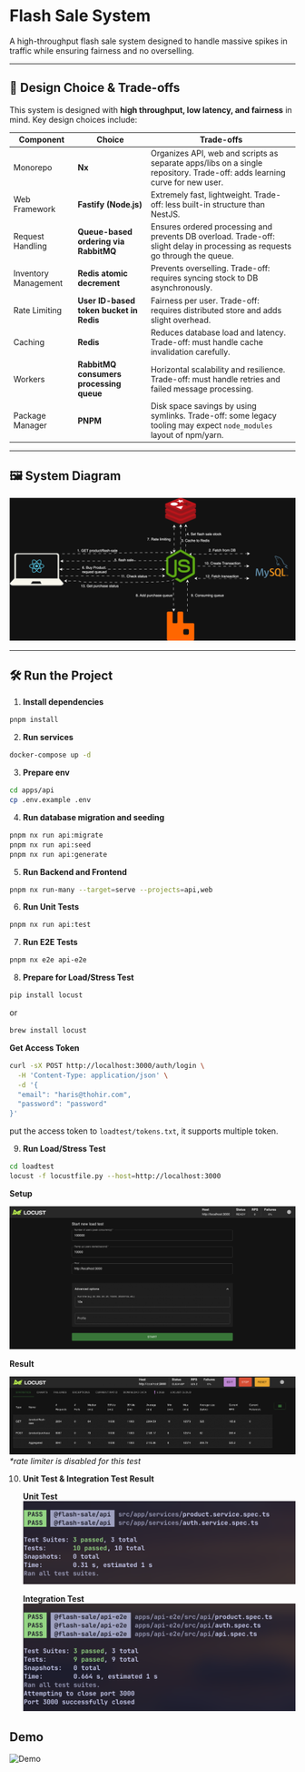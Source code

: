# Flash Sale System

A high-throughput flash sale system designed to handle massive spikes in traffic while ensuring fairness and no overselling.

---

## 🎯 Design Choice & Trade-offs

This system is designed with **high throughput, low latency, and fairness** in mind. Key design choices include:

| Component            | Choice                                  | Trade-offs                                                                                                                   |
| -------------------- | --------------------------------------- | ---------------------------------------------------------------------------------------------------------------------------- |
| Monorepo             | **Nx**                                  | Organizes API, web and scripts as separate apps/libs on a single repository. Trade-off: adds learning curve for new user.    |
| Web Framework        | **Fastify (Node.js)**                   | Extremely fast, lightweight. Trade-off: less built-in structure than NestJS.                                                 |
| Request Handling     | **Queue-based ordering via RabbitMQ**   | Ensures ordered processing and prevents DB overload. Trade-off: slight delay in processing as requests go through the queue. |
| Inventory Management | **Redis atomic decrement**              | Prevents overselling. Trade-off: requires syncing stock to DB asynchronously.                                                |
| Rate Limiting        | **User ID-based token bucket in Redis** | Fairness per user. Trade-off: requires distributed store and adds slight overhead.                                           |
| Caching              | **Redis**                               | Reduces database load and latency. Trade-off: must handle cache invalidation carefully.                                      |
| Workers              | **RabbitMQ consumers processing queue** | Horizontal scalability and resilience. Trade-off: must handle retries and failed message processing.                         |
| Package Manager      | **PNPM**                                | Disk space savings by using symlinks. Trade-off: some legacy tooling may expect `node_modules` layout of npm/yarn.           |

---

## 🖼️ System Diagram

![System Diagram](./files/system-design.svg)

---

## 🛠️ Run the Project

1. **Install dependencies**

```bash
pnpm install
```

2. **Run services**

```bash
docker-compose up -d
```

3. **Prepare env**

```bash
cd apps/api
cp .env.example .env
```

4. **Run database migration and seeding**

```bash
pnpm nx run api:migrate
pnpm nx run api:seed
pnpm nx run api:generate
```

5. **Run Backend and Frontend**

```bash
pnpm nx run-many --target=serve --projects=api,web
```

6. **Run Unit Tests**

```bash
pnpm nx run api:test
```

7. **Run E2E Tests**

```bash
pnpm nx e2e api-e2e
```

8. **Prepare for Load/Stress Test**

```bash
pip install locust
```

or

```bash
brew install locust
```

**Get Access Token**

```bash
curl -sX POST http://localhost:3000/auth/login \
  -H 'Content-Type: application/json' \
  -d '{
  "email": "haris@thohir.com",
  "password": "password"
}'
```

put the access token to `loadtest/tokens.txt`, it supports multiple token.

9. **Run Load/Stress Test**

```bash
cd loadtest
locust -f locustfile.py --host=http://localhost:3000
```

**Setup**

![Setup Load Test](./files/load-test-setup.png)

**Result**

![Load Test Result](./files/load-test-result.png)
_\*rate limiter is disabled for this test_

10. **Unit Test & Integration Test Result**

    **Unit Test**
    ![Unit Test](./files/unit-test-result.png)

    **Integration Test**
    ![Integration Test](./files/integration-test-result.png)

## Demo

![Demo](./files/demo.gif)
